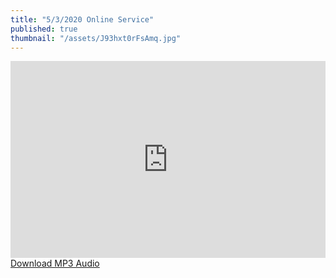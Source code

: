 ```yaml
---
title: "5/3/2020 Online Service"
published: true
thumbnail: "/assets/J93hxt0rFsAmq.jpg"
---
```

<iframe width="100%" height="315" src="https://www.youtube.com/embed/d95oaPnvmMg" frameborder="0" allow="accelerometer; autoplay; encrypted-media; gyroscope; picture-in-picture" allowfullscreen></iframe>
<a href="https://archive.org/download/wbc-5-3-2020/WBC%20-%205-3-2020.mp3" download>Download MP3 Audio</a>
